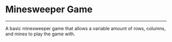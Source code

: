 # Minesweeper Game

***

A basic minesweeper game that allows a variable amount of rows, columns, and mines to play the game with.
